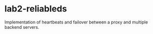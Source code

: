 # lab2-reliableds
Implementation of heartbeats and failover between a proxy and multiple backend servers.
